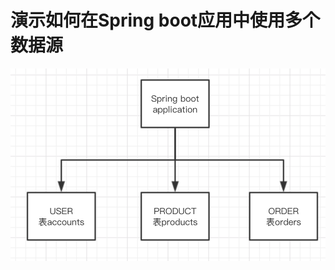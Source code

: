 演示如何在Spring boot应用中使用多个数据源
======================================
![Spring boot multiple datasource](./spring-boot-multiple-datasource.png)

